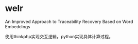 # welr
An Improved Approach to Traceability Recovery Based on Word Embeddings

使用thinkphp实现交互逻辑，python实现具体计算过程。
